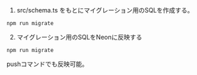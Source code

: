 1. src/schema.ts をもとにマイグレーション用のSQLを作成する。

```
npm run migrate
```

2. マイグレーション用のSQLをNeonに反映する

```
npm run migrate
```

pushコマンドでも反映可能。

